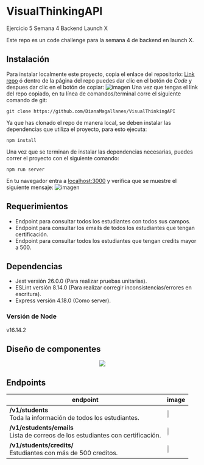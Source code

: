 # VisualThinkingAPI
Ejercicio 5 Semana 4 Backend Launch X

Este repo es un code challenge para la semana 4 de backend en launch X.

## Instalación
Para instalar localmente este proyecto, copia el enlace del repositorio: [Link repo](https://github.com/DianaMagallanes/VisualThinkingAPI) ó dentro de la página del repo puedes dar clic en el botón de _Code_ y despues dar clic en el botón de copiar:
![imagen](https://user-images.githubusercontent.com/28024862/168127558-77ece41c-1c36-4288-99fd-51990ddcf3c1.png)
Una vez que tengas el link del repo copiado, en tu línea de comandos/terminal corre el siguiente comando de git:
```
git clone https://github.com/DianaMagallanes/VisualThinkingAPI
```
Ya que has clonado el repo de manera local, se deben instalar las dependencias que utiliza el proyecto, para esto ejecuta:
```
npm install
```
Una vez que se terminan de instalar las dependencias necesarias, puedes correr el proyecto con el siguiente comando:
```
npm run server
```
En tu navegador entra a [localhost:3000](http://localhost:3000/) y verifica que se muestre el siguiente mensaje:
![imagen](https://user-images.githubusercontent.com/28024862/168131062-ef2181fd-c3ab-41ae-b7c7-cd6b81f7d871.png)


## Requerimientos
<ul>
  <li>Endpoint para consultar todos los estudiantes con todos sus campos.</li>
  <li>Endpoint para consultar los emails de todos los estudiantes que tengan certificación.</li>
  <li>Endpoint para consultar todos los estudiantes que tengan credits mayor a 500.</li>
</ul>


## Dependencias
<ul>
  <li>Jest versión 26.0.0 (Para realizar pruebas unitarias).</li>
  <li>ESLint versión 8.14.0 (Para realizar corregir inconsistencias/errores en escritura).</li>
  <li>Express versión 4.18.0 (Como server).</li>
</ul>

### Versión de Node
v16.14.2

## Diseño de componentes
<div align="center"><img src="https://user-images.githubusercontent.com/28024862/166128140-4563d3cf-e81b-4a95-8197-0561195b34c3.png"></div>


## Endpoints


| **endpoint**  |  **image** |   
|---|---|
|  **/v1/students** <br> Toda la información de todos los estudiantes. |   <img height="30%" src="https://user-images.githubusercontent.com/28024862/166127947-1c44db61-c2b5-4729-9517-b5a2285c520a.png">  |
|  **/v1/estudents/emails** <br>  Lista de correos de los estudiantes con certificación.|  <img height="30%"  src="https://user-images.githubusercontent.com/28024862/166127915-35b14115-c3a1-4697-bb7f-120000c79fa1.png">   |
|  **/v1/students/credits/** <br> Estudiantes con más de 500 creditos. |   <img height="30%" src="https://user-images.githubusercontent.com/28024862/166127959-1a83f894-fea5-49e6-b98d-859d6b058ca6.png">  |

    
   

